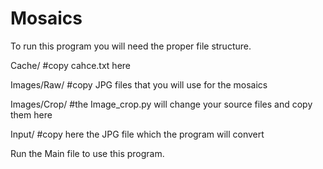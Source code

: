 # Mosaics

To run this program you will need the proper file structure.

Cache/        #copy cahce.txt here

Images/Raw/   #copy JPG files that you will use for the mosaics

Images/Crop/  #the Image_crop.py will change your source files and copy them here

Input/        #copy here the JPG file which the program will convert

Run the Main file to use this program.

